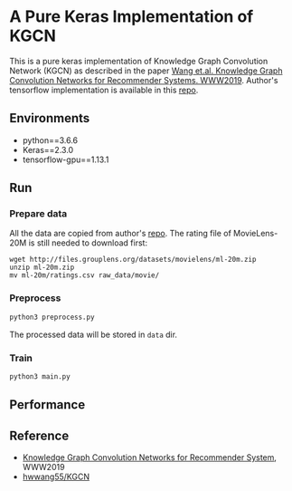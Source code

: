# A Pure Keras Implementation of KGCN

This is a pure keras implementation of Knowledge Graph Convolution Network (KGCN) as described in 
the paper [Wang et.al. Knowledge Graph Convolution Networks for Recommender Systems. WWW2019](https://dl.acm.org/citation.cfm?id=3313417). 
Author's tensorflow implementation is available in this [repo](https://github.com/hwwang55/KGCN).  

## Environments 
- python==3.6.6
- Keras==2.3.0
- tensorflow-gpu==1.13.1

## Run

### Prepare data
All the data are copied from author's [repo](https://github.com/hwwang55/KGCN#files-in-the-folder). 
The rating file of MovieLens-20M is still needed to download first:  
```Shell
wget http://files.grouplens.org/datasets/movielens/ml-20m.zip
unzip ml-20m.zip
mv ml-20m/ratings.csv raw_data/movie/
```

### Preprocess
```python
python3 preprocess.py
```

The processed data will be stored in `data` dir.

### Train
```python
python3 main.py
```

## Performance

## Reference

- [Knowledge Graph Convolution Networks for Recommender System](https://dl.acm.org/citation.cfm?id=3313417), WWW2019  
- [hwwang55/KGCN](https://github.com/hwwang55/KGCN)

